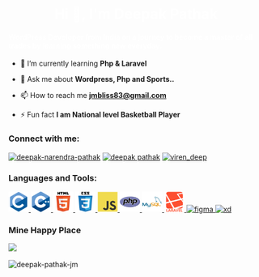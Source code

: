<h1 align="center" style="color:white;">Hi 👋, I'm Deepak Pathak</h1>
<h4 style="color:white;">WordPress Developer from India on a journey to become a master of all trades by learning something new everyday.</h4>

- 🌱 I’m currently learning **Php & Laravel**

- 💬 Ask me about **Wordpress, Php and Sports..**

- 📫 How to reach me **jmbliss83@gmail.com**

- ⚡ Fun fact **I am National level Basketball Player**

<!-- SOCIAL MEDIA CONNECTIONS -->
<h3 align="left">Connect with me:</h3>
<p align="left">
<a href="https://linkedin.com/in/deepak-narendra-pathak" target="blank"><img align="center" src="https://raw.githubusercontent.com/rahuldkjain/github-profile-readme-generator/master/src/images/icons/Social/linked-in-alt.svg" alt="deepak-narendra-pathak" height="30" width="40" /></a>
<a href="https://fb.com/deepak pathak" target="blank"><img align="center" src="https://raw.githubusercontent.com/rahuldkjain/github-profile-readme-generator/master/src/images/icons/Social/facebook.svg" alt="deepak pathak" height="30" width="40" /></a>
<a href="https://instagram.com/viren_deep" target="blank"><img align="center" src="https://raw.githubusercontent.com/rahuldkjain/github-profile-readme-generator/master/src/images/icons/Social/instagram.svg" alt="viren_deep" height="30" width="40" /></a>
</p>

<!-- LANGUAGES AND TOOLS -->
<h3 align="left">Languages and Tools:</h3>
<p align="left"> <a href="https://www.cprogramming.com/" target="_blank" rel="noreferrer"> <img src="https://raw.githubusercontent.com/devicons/devicon/master/icons/c/c-original.svg" alt="c" width="40" height="40"/> </a> <a href="https://www.w3schools.com/cpp/" target="_blank" rel="noreferrer"> <img src="https://raw.githubusercontent.com/devicons/devicon/master/icons/cplusplus/cplusplus-original.svg" alt="cplusplus" width="40" height="40"/> </a> <a href="https://www.w3.org/html/" target="_blank" rel="noreferrer"> <img src="https://raw.githubusercontent.com/devicons/devicon/master/icons/html5/html5-original-wordmark.svg" alt="html5" width="40" height="40"/> </a> <a href="https://www.w3schools.com/css/" target="_blank" rel="noreferrer"> <img src="https://raw.githubusercontent.com/devicons/devicon/master/icons/css3/css3-original-wordmark.svg" alt="css3" width="40" height="40"/> </a> <a href="https://developer.mozilla.org/en-US/docs/Web/JavaScript" target="_blank" rel="noreferrer"> <img src="https://raw.githubusercontent.com/devicons/devicon/master/icons/javascript/javascript-original.svg" alt="javascript" width="40" height="40"/> </a> <a href="https://www.php.net" target="_blank" rel="noreferrer"> <img src="https://raw.githubusercontent.com/devicons/devicon/master/icons/php/php-original.svg" alt="php" width="40" height="40"/> </a> <a href="https://www.mysql.com/" target="_blank" rel="noreferrer"> <img src="https://raw.githubusercontent.com/devicons/devicon/master/icons/mysql/mysql-original-wordmark.svg" alt="mysql" width="40" height="40"/> </a> <a href="https://laravel.com/" target="_blank" rel="noreferrer"> <img src="https://raw.githubusercontent.com/devicons/devicon/master/icons/laravel/laravel-plain-wordmark.svg" alt="laravel" width="40" height="40"/> </a> <a href="https://www.figma.com/" target="_blank" rel="noreferrer"> <img src="https://www.vectorlogo.zone/logos/figma/figma-icon.svg" alt="figma" width="40" height="40"/> </a> <a href="https://www.adobe.com/products/xd.html" target="_blank" rel="noreferrer"> <img src="https://cdn.worldvectorlogo.com/logos/adobe-xd.svg" alt="xd" width="40" height="40"/> </a> <br> </p>


<!-- SPOTIFY LIVE PLAY -->
<h3 align="left">Mine Happy Place</h3>
<p align="left">
  <img src="https://spotify-github-profile.vercel.app/api/view?uid=31t5dsw2fj6gm4ywewn6crqdi3se&cover_image=true&theme=novatorem&show_offline=true&background_color=121212&interchange=false&bar_color=53b14f&bar_color_cover=false">
</p>


<!-- TOP LANGUAGES WORKED ON GITHUB -->
<p><img align="left" src="https://github-readme-stats.vercel.app/api/top-langs?username=deepak-pathak-jm&show_icons=true&locale=en&layout=compact" alt="deepak-pathak-jm" /></p>

<!-- Readme Typing SVG from https://readme-typing-svg.demolab.com/demo/ -->
<!-- <a align="right"><img src="https://readme-typing-svg.demolab.com?font=Fira+Code&pause=500&color=00FFFF&center=true&vCenter=true&multiline=true&repeat=false&width=535&height=80&lines=I+into+my+learning+phase%2C+;will+come+with+something+more+everyday..." alt="Typing SVG" /></a> -->
